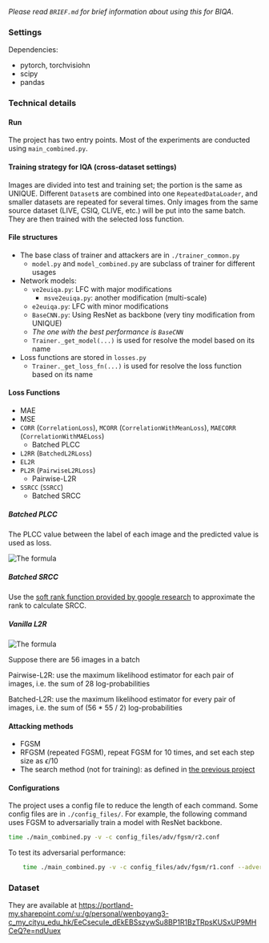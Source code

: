 _Please read `BRIEF.md` for brief information about using this for BIQA_.




### Settings

Dependencies: 
- pytorch, torchvisiohn
- scipy
- pandas


### Technical details

#### Run

The project has two entry points.  Most of the experiments are conducted using `main_combined.py`. 

#### Training strategy for IQA (cross-dataset settings) 

Images are divided into test and training set; the portion is the same as UNIQUE.  Different `Dataset`s are combined into one `RepeatedDataLoader`, and smaller datasets are repeated for several times.  Only images from the same source dataset (LIVE, CSIQ, CLIVE, etc.) will be put into the same batch.  They are then trained with the selected loss function. 

#### File structures

- The base class of trainer and attackers are in `./trainer_common.py`
    - `model.py` and `model_combined.py` are subclass of trainer for different usages
- Network models: 
    - `ve2euiqa.py`: LFC with major modifications
        - `msve2euiqa.py`: another modification (multi-scale) 
    - `e2euiqa.py`: LFC with minor modifications
    - `BaseCNN.py`: Using ResNet as backbone (very tiny modification from UNIQUE) 
    - *The one with the best performance is `BaseCNN`*
    - `Trainer._get_model(...)` is used for resolve the model based on its name 
- Loss functions are stored in `losses.py`
    - `Trainer._get_loss_fn(...)` is used for resolve the loss function based on its name 


#### Loss Functions

- MAE
- MSE
- `CORR` (`CorrelationLoss`), `MCORR` (`CorrelationWithMeanLoss`), `MAECORR` (`CorrelationWithMAELoss`) 
    - Batched PLCC
- `L2RR` (`BatchedL2RLoss`) 
- `EL2R`
- `PL2R` (`PairwiseL2RLoss`) 
    - Pairwise-L2R
- `SSRCC` (`SSRCC`) 
    - Batched SRCC

##### Batched PLCC

The PLCC value between the label of each image and the predicted value is used as loss. 

![The formula](https://bit.ly/2PSY7J3)


##### Batched SRCC

Use the [soft rank function provided by google research](https://github.com/google-research/fast-soft-sort) to approximate the rank to calculate SRCC. 



##### Vanilla L2R

![The formula](https://bit.ly/3eBqBkT)

Suppose there are 56 images in a batch 

Pairwise-L2R: use the maximum likelihood estimator for each pair of images, i.e. the sum of 28 log-probabilities

Batched-L2R: use the maximum likelihood estimator for every pair of images, i.e. the sum of (56 * 55 / 2) log-probabilities


#### Attacking methods 

- FGSM
- RFGSM (repeated FGSM), repeat FGSM for 10 times, and set each step size as $\epsilon / 10$
- The search method (not for training): as defined in [the previous project](https://github.com/yangwenbo99/torch_niqe)



#### Configurations 

The project uses a config file to reduce the length of each command.  Some config files are in `./config_files/`.  For example, the following command uses FGSM to adversarially train a model with ResNet backbone. 

```bash
time ./main_combined.py -v -c config_files/adv/fgsm/r2.conf 
```

To test its adversarial performance: 

```bash
    time ./main_combined.py -v -c config_files/adv/fgsm/r1.conf --adversarial SLINF --adversarial_radius 5e-2 --eval --eval_adversarial --test_batch_size 1
```


### Dataset

They are available at <https://portland-my.sharepoint.com/:u:/g/personal/wenboyang3-c_my_cityu_edu_hk/EeCsecuIe_dEkEBSszywSu8BP1R1BzTRpsKUSxUP9MHCeQ?e=ndUuex>
